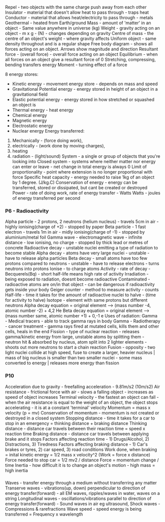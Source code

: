 Repel - two objects with the same charge push away from each other
Insulator - material that doesn't allow heat to pass through - traps heat
Conductor - material that allows heat/electricity to pass through - metals
Geothermal - heated from Earth/ground
Mass - amount of 'matter' in an object - Same value anywhere in universe (kg)
Weight - gravity acting on an object - m x g - (N) - changes depending on gravity
Centre of mass - the centre of an object's weight - where gravity affects
Uniform object - same density throughout and is a regular shape
Free body diagram - shows all forces acting on an object. Arrows show magnitude and direction
Resultant force - (overall force) - overall force acting on an object
Equilibrium - when all forces on an object give a resultant force of 0 
Stretching, compressing, bending transfers energy
Moment - turning effect of a force


8 energy stores:
- Kinetic energy - movement energy store - depends on mass and speed
- Gravitational Potential energy - energy stored in height of an object in a gravitational field
- Elastic potential energy - energy stored in how stretched or squashed an object is
- Thermal energy - heat energy
- Chemical energy
- Magnetic energy
- Electrostatic energy
- Nuclear energy
Energy transferred: 
1) Mechanically - (force doing work),
2) electrically - (work done by moving charges), 
3) heating
4) radiation - (light/sound)
System - a single or group of objects that you're looking into
Closed system - systems where neither matter nor energy can enter or leave - net change in total energy is always 0
Limit of proportionality - point where extension is no longer proportional with force
Specific heat capacity - energy needed to raise 1kg of an object by 1 degree. (J/kg.C)
Conservation of energy - energy can be transferred, stored or dissipated, but cant be created or destroyed
Power - rate of doing work, rate of energy transfer - Watts
Watts - joules of energy transferred per second

### P6 - Radioactivity
Alpha particle - 2 protons, 2 neutrons (helium nucleus) - travels 5cm in air - highly ionising(charge of +2) - stopped by paper 
Beta particle - 1 fast electron - travels 1m in air - midly ionising(charge of -1) - stopped by aluminium/metal foil
Gamma wave - electromagnetic wave - infinite distance - low ionising, no charge - stopped by thick lead or metres of concrete
Radioactive decay - unstable nuclei emitting a type of radiation to become stable
Alpha decay - atoms have very large nuclei - unstable - have to release alpha particles
Beta decay - small atoms have too few protons compared to neutrons - unstable - have to release electrons - turns neutrons into protons
Ionise - to charge atoms
Activity - rate of decay - Becquerels(Bq) - short half-life means high rate of activity
Irradiation - being exposed to radiation, doesnt become radioactive
Contaminated - radioactive atoms are on/in that object - can be dangerous if radioactivity gets inside your body
Geiger counter - method to measure activity - counts
Half-life - time it takes for the amount of radioactive nuclei to halve - (time for activity to halve)
Isotope - element with same protons but different neutrons
Alpha decay equation = original element --> (mass number -4, atomic number -2) + 4,2 He
Beta decay equation = original element --> (mass number same, atomic number +1) + 0,-1 e
Uses of radiation:
Gamma - Medical tracers - able to track gamma rays in body 
Gamma - Radiotherapy - cancer treatment - gamma rays fired at mutated cells, kills them and other cells, heals in the end
Fission - type of nuclear reaction - releases gamma/kinetic energy from large, unstable atoms by splitting them - neutron hit & absorbed by nucleus, atom split into 2 lighter elements - shoots out more neutrons to start a chain reaction
Fusion - opposity - two light nuclei collide at high speed, fuse to create a larger, heavier nucleus | mass of big nucleus is smaller than two smaller nuclei - some mass converted to energy | releases more energy than fission

### P10
Acceleration due to gravity - freefalling acceleration - 9.81m/s2 (10m/s2)
Air resistance - frictional force with air - slows a falling object - increases as speed of object increases
Terminal velocity - the fastest an object can fall - when the air resistance is equal to the weight of an object, the object stops accelerating - it is at a constant 'terminal' velocity
Momentum = mass x velocity (p = mv)
Conservation of momentum - momentum is not created or destroyed in a closed system
Stopping distance - time it takes for a car to stop in an emergency = thinking distance + braking distance
Thinking distance - distance car travels between their reaction time = speed x reaction time
Braking distance - distance car travels between applying brake and it stops
Factors affecting reaction time - 1) Drugs/Alcohol, 2) Distractions, 3) Tiredness
Factors affecting braking distance - 1) Car's brakes or tyres, 2) car speed, 3) road conditions
Work done, when braking = inital kinetic energy = 1/2 mass x velocity^2 (Work = force x distance)
Force needed to stop car = 1/2 mv2 / distance
Force = momentum change / time
Inertia - how difficult it is to change an object's motion - high mass = high inertia

###
Waves - transfer energy through a medium without transferring any matter
Transerve waves - vibrations(up, down) perpendicular to direction of energy transfer(forward) - all EM waves, ripples/waves in water, waves on a string
Longitudinal waves - oscillations/vibrations parallel to direction of energy transfer(forward) - Sound waves in air eg ultrasound, Shock waves - Compressions & rarefractions
Wave speed - speed energy is being transferred = Frequency x wavelength
